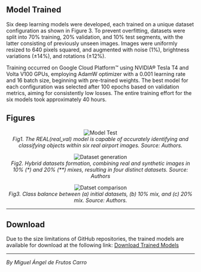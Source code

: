 ## Model Trained

Six deep learning models were developed, each trained on a unique dataset configuration as shown in Figure 3. To prevent overfitting, datasets were split into 70% training, 20% validation, and 10% test segments, with the latter consisting of previously unseen images. Images were uniformly resized to 640 pixels squared, and augmented with noise (1%), brightness variations (±14%), and rotations (±12%).

Training occurred on Google Cloud Platform™ using NVIDIA® Tesla T4 and Volta V100 GPUs, employing AdamW optimizer with a 0.001 learning rate and 16 batch size, beginning with pre-trained weights. The best model for each configuration was selected after 100 epochs based on validation metrics, aiming for consistently low losses. The entire training effort for the six models took approximately 40 hours.

## Figures

<p align="center">
  <img src="https://github.com/astromaf/Synth_Airport_Taxii/blob/main/02_Figures/Fig_422b_Real_Val_Images_examples.png" alt="Model Test">
  <br>
  <em>Fig1.  The REAL(real_val) model is capable of accurately identifying and classifying objects within six real airport images. Source: Authors.</em>
</p>


<p align="center">
  <img src="https://github.com/astromaf/Synth_Airport_Taxii/blob/main/02_Figures/Fig_324a_Figx_Hybrid%20Dataset.png" alt="Dataset generation">
  <br>
  <em>Fig2. Hybrid datasets formation, combining real and synthetic images in 10% (*) and 20% (**) mixes, resulting in four distinct datasets. Source: Authors</em>
</p>

<p align="center">
  <img src="https://github.com/astromaf/Synth_Airport_Taxii/blob/main/02_Figures/Fig_324b_Comparaci%C3%B3n_6_Datasets.png" alt="Datset comparison">
  <br>
  <em>Fig3.  Class balance between (a) initial datasets, (b) 10% mix, and (c) 20% mix. Source: Authors.</em>
</p>

---

## Download

Due to the size limitations of GitHub repositories, the trained models are available for download at the following link: [Download Trained Models](https://drive.google.com/file/d/1SPVtQH4FRtc9Xt8_-QZ0grtru3xxsofl/view?usp=sharing)

---
*By Miguel Ángel de Frutos Carro*

